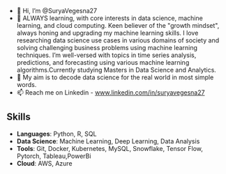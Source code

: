 - 👋 Hi, I’m @SuryaVegesna27
- 👀 ALWAYS learning, with core interests in data science, machine learning, and cloud computing. Keen believer of the "growth mindset", always honing and upgrading my machine learning skills. I love researching data science use cases in various domains of society and solving challenging business problems using machine learning techniques. I’m well-versed with topics in time series analysis, predictions, and forecasting using various machine learning algorithms.Currently studying Masters in Data Science and Analytics.
- 🌱 My aim is to decode data science for the real world in most simple words. 
- 📫 Reach me on Linkedin - www.linkedin.com/in/suryavegesna27


## Skills

- **Languages**: Python, R, SQL
- **Data Science**: Machine Learning, Deep Learning, Data Analysis
- **Tools**: Git, Docker, Kubernetes, MySQL, Snowflake, Tensor Flow, Pytorch, Tableau,PowerBi
- **Cloud**: AWS, Azure
